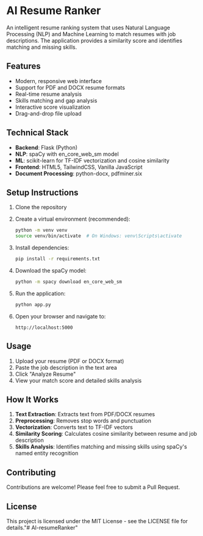 # AI Resume Ranker

An intelligent resume ranking system that uses Natural Language Processing (NLP) and Machine Learning to match resumes with job descriptions. The application provides a similarity score and identifies matching and missing skills.

## Features

- Modern, responsive web interface
- Support for PDF and DOCX resume formats
- Real-time resume analysis
- Skills matching and gap analysis
- Interactive score visualization
- Drag-and-drop file upload

## Technical Stack

- **Backend**: Flask (Python)
- **NLP**: spaCy with en_core_web_sm model
- **ML**: scikit-learn for TF-IDF vectorization and cosine similarity
- **Frontend**: HTML5, TailwindCSS, Vanilla JavaScript
- **Document Processing**: python-docx, pdfminer.six

## Setup Instructions

1. Clone the repository

2. Create a virtual environment (recommended):
   ```bash
   python -m venv venv
   source venv/bin/activate  # On Windows: venv\Scripts\activate
   ```

3. Install dependencies:
   ```bash
   pip install -r requirements.txt
   ```

4. Download the spaCy model:
   ```bash
   python -m spacy download en_core_web_sm
   ```

5. Run the application:
   ```bash
   python app.py
   ```

6. Open your browser and navigate to:
   ```
   http://localhost:5000
   ```

## Usage

1. Upload your resume (PDF or DOCX format)
2. Paste the job description in the text area
3. Click "Analyze Resume"
4. View your match score and detailed skills analysis

## How It Works

1. **Text Extraction**: Extracts text from PDF/DOCX resumes
2. **Preprocessing**: Removes stop words and punctuation
3. **Vectorization**: Converts text to TF-IDF vectors
4. **Similarity Scoring**: Calculates cosine similarity between resume and job description
5. **Skills Analysis**: Identifies matching and missing skills using spaCy's named entity recognition

## Contributing

Contributions are welcome! Please feel free to submit a Pull Request.

## License

This project is licensed under the MIT License - see the LICENSE file for details."# AI-resumeRanker" 
